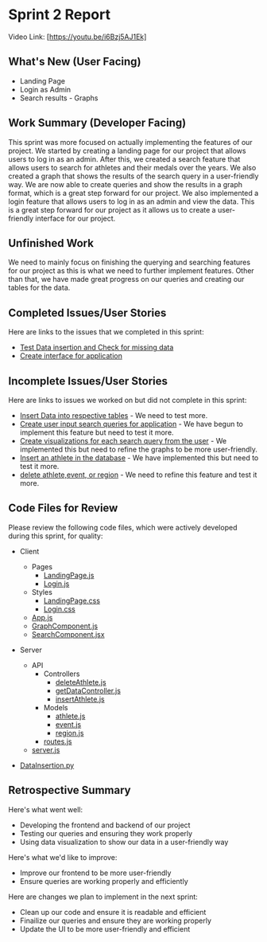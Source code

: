 # Sprint 2 Report 
Video Link: [https://youtu.be/i6Bzj5AJ1Ek]
## What's New (User Facing)
 * Landing Page
 * Login as Admin
 * Search results - Graphs

## Work Summary (Developer Facing)
This sprint was more focused on actually implementing the features of our project. We started by creating a landing page for our project that allows users to log in as an admin. After this, we created a search feature that allows users to search for athletes and their medals over the years. We also created a graph that shows the results of the search query in a user-friendly way. We are now able to create queries and show the results in a graph format, which is a great step forward for our project. We also implemented a login feature that allows users to log in as an admin and view the data. This is a great step forward for our project as it allows us to create a user-friendly interface for our project.

## Unfinished Work
We need to mainly focus on finishing the querying and searching features for our project as this is what we need to further implement features. Other than that, we have made great progress on our queries and creating our tables for the data.

## Completed Issues/User Stories
Here are links to the issues that we completed in this sprint:

 * [Test Data insertion and Check for missing data](https://github.com/users/alexlopez7498/projects/4/views/1?pane=issue&itemId=102414894&issue=alexlopez7498%7CCPTS_451-Project%7C11)
 * [Create interface for application](https://github.com/users/alexlopez7498/projects/4/views/1?pane=issue&itemId=102414933&issue=alexlopez7498%7CCPTS_451-Project%7C8)
 
 ## Incomplete Issues/User Stories
 Here are links to issues we worked on but did not complete in this sprint:
 
 * [Insert Data into respective tables](https://github.com/users/alexlopez7498/projects/4/views/1?pane=issue&itemId=102414926&issue=alexlopez7498%7CCPTS_451-Project%7C9) - We need to test more.
 * [Create user input search queries for application](https://github.com/users/alexlopez7498/projects/4/views/1?pane=issue&itemId=102414922&issue=alexlopez7498%7CCPTS_451-Project%7C10) - We have begun to implement this feature but need to test it more.
 * [Create visualizations for each search query from the user](https://github.com/users/alexlopez7498/projects/4/views/1?pane=issue&itemId=102414883&issue=alexlopez7498%7CCPTS_451-Project%7C12) - We implemented this but need to refine the graphs to be more user-friendly.
 * [Insert an athlete in the database](https://github.com/users/alexlopez7498/projects/4/views/1?pane=issue&itemId=104952683&issue=alexlopez7498%7CCPTS_451-Project%7C16) - We have implemented this but need to test it more.
 * [delete athlete,event, or region](https://github.com/users/alexlopez7498/projects/4/views/1?pane=issue&itemId=104952710&issue=alexlopez7498%7CCPTS_451-Project%7C17) - We need to refine this feature and test it more.
 

## Code Files for Review
Please review the following code files, which were actively developed during this sprint, for quality:
 * Client
    * Pages
        * [LandingPage.js](https://github.com/alexlopez7498/CPTS_451-Project/blob/main/client/src/pages/LandingPage.js)
        * [Login.js](https://github.com/alexlopez7498/CPTS_451-Project/blob/main/client/src/pages/Login.js)
    * Styles
        * [LandingPage.css](https://github.com/alexlopez7498/CPTS_451-Project/blob/main/client/src/styles/LandingPage.css)
        * [Login.css](https://github.com/alexlopez7498/CPTS_451-Project/blob/main/client/src/styles/Login.css)
    * [App.js](https://github.com/alexlopez7498/CPTS_451-Project/blob/main/client/src/App.js)
    * [GraphComponent.js](https://github.com/alexlopez7498/CPTS_451-Project/blob/main/client/src/GraphComponent.js)
    * [SearchComponent.jsx](https://github.com/alexlopez7498/CPTS_451-Project/blob/main/client/src/SearchComponent.jsx)

 * Server
    * API
        * Controllers
            * [deleteAthlete.js](https://github.com/alexlopez7498/CPTS_451-Project/blob/main/server/API/Controllers/deleteAthlete.js)
            * [getDataController.js](https://github.com/alexlopez7498/CPTS_451-Project/blob/main/server/API/Controllers/getDataController.js)
            * [insertAthlete.js](https://github.com/alexlopez7498/CPTS_451-Project/blob/main/server/API/Controllers/insertAthlete.js)
        * Models
            * [athlete.js](https://github.com/alexlopez7498/CPTS_451-Project/blob/main/server/API/Models/athlete.js)
            * [event.js](https://github.com/alexlopez7498/CPTS_451-Project/blob/main/server/API/Models/event.js)
            * [region.js](https://github.com/alexlopez7498/CPTS_451-Project/blob/main/server/API/Models/region.js)
        * [routes.js](https://github.com/alexlopez7498/CPTS_451-Project/blob/main/server/API/routes.js)
    * [server.js](https://github.com/alexlopez7498/CPTS_451-Project/blob/main/server/server.js)
 * [DataInsertion.py](https://github.com/alexlopez7498/CPTS_451-Project/blob/main/DataInsertion.py)
 
## Retrospective Summary
Here's what went well:
  * Developing the frontend and backend of our project
  * Testing our queries and ensuring they work properly
  * Using data visualization to show our data in a user-friendly way
 
Here's what we'd like to improve:
   * Improve our frontend to be more user-friendly
   * Ensure queries are working properly and efficiently
  
Here are changes we plan to implement in the next sprint:
   * Clean up our code and ensure it is readable and efficient
   * Finailize our queries and ensure they are working properly
   * Update the UI to be more user-friendly and efficient
